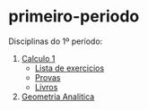 # primeiro-periodo
Disciplinas do 1º período:

1. [Calculo 1](https://github.com/sharing-is-caring-ecomp/primeiro-periodo/tree/main/Calculo-1)
   - [Lista de exercicios](https://github.com/sharing-is-caring-ecomp/primeiro-periodo/tree/main/Calculo-1/Lista-de-exercicios)
   - [Provas](https://github.com/sharing-is-caring-ecomp/primeiro-periodo/tree/main/Calculo-1/Provas)
   - [Livros](https://drive.google.com/drive/folders/0B5wF9O40_yU6dTBzRi1JbXJteVE?resourcekey=0-1AXycl5r9skU6tk5kxcunA&usp=sharing)
2. [Geometria Analitica]()
